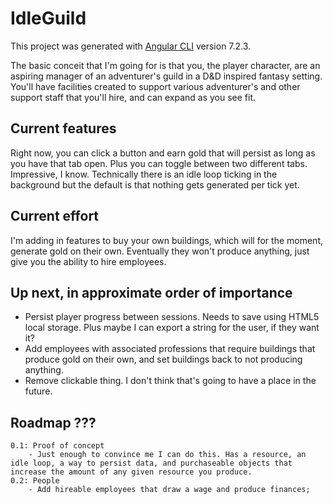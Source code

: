 # IdleGuild

This project was generated with [Angular CLI](https://github.com/angular/angular-cli) version 7.2.3.

The basic conceit that I'm going for is that you, the player character, are an aspiring manager of an adventurer's guild in a D&D inspired fantasy setting. You'll have facilities created to support various adventurer's and other support staff that you'll hire, and can expand as you see fit.

## Current features

Right now, you can click a button and earn gold that will persist as long as you have that tab open. Plus you can toggle between two different tabs. Impressive, I know. Technically there is an idle loop ticking in the background but the default is that nothing gets generated per tick yet.

## Current effort

I'm adding in features to buy your own buildings, which will for the moment, generate gold on their own. Eventually they won't produce anything, just give you the ability to hire employees.

## Up next, in approximate order of importance

- Persist player progress between sessions. Needs to save using HTML5 local storage. Plus maybe I can export a string for the user, if they want it?
- Add employees with associated professions that require buildings that produce gold on their own, and set buildings back to not producing anything.
- Remove clickable thing. I don't think that's going to have a place in the future.

## Roadmap ???
	0.1: Proof of concept
		- Just enough to convince me I can do this. Has a resource, an idle loop, a way to persist data, and purchaseable objects that increase the amount of any given resource you produce.
	0.2: People
		- Add hireable employees that draw a wage and produce finances;
